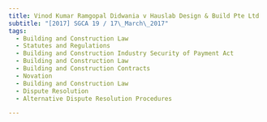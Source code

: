 ```yaml
---
title: Vinod Kumar Ramgopal Didwania v Hauslab Design & Build Pte Ltd 
subtitle: "[2017] SGCA 19 / 17\_March\_2017"
tags:
  - Building and Construction Law
  - Statutes and Regulations
  - Building and Construction Industry Security of Payment Act
  - Building and Construction Law
  - Building and Construction Contracts
  - Novation
  - Building and Construction Law
  - Dispute Resolution
  - Alternative Dispute Resolution Procedures

---
```


